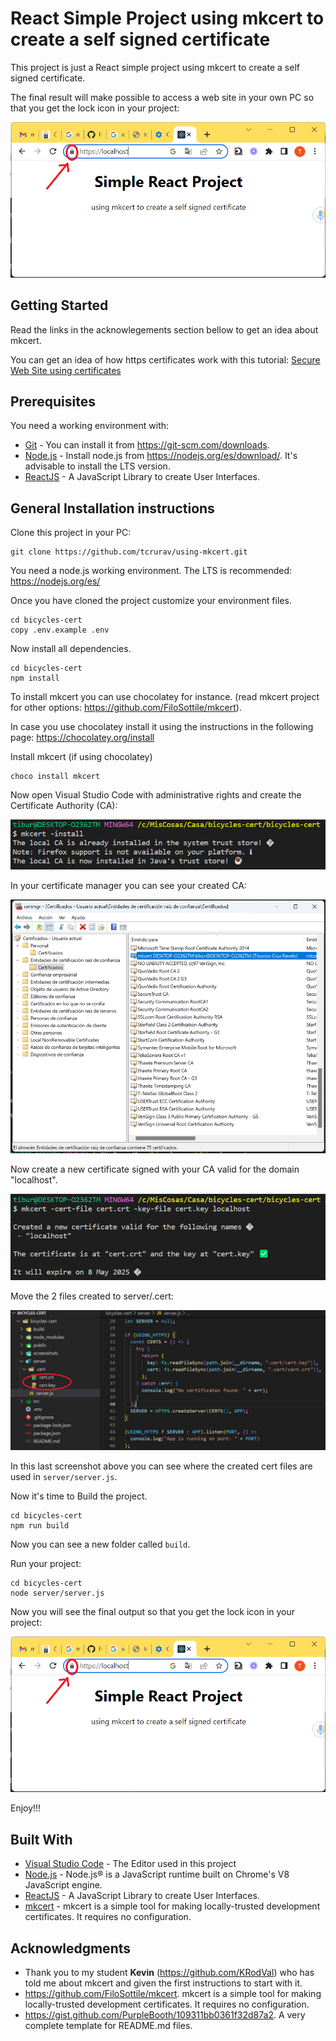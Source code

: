# React Simple Project using mkcert to create a self signed certificate

This project is just a React simple project using mkcert to create a self signed certificate.

The final result will make possible to access a web site in your own PC so that you get the lock icon in your project:

![Before log in](/screenshots/screenshot-7.png)

## Getting Started

Read the links in the acknowlegements section bellow to get an idea about mkcert.

You can get an idea of how https certificates work with this tutorial:
[Secure Web Site using certificates](/docs/DPL-2012-2013-doc10-UT-2-https.pdf)

## Prerequisites

You need a working environment with:
* [Git](https://git-scm.com) - You can install it from https://git-scm.com/downloads.
* [Node.js](https://nodejs.org) - Install node.js from https://nodejs.org/es/download/. It's advisable to install the LTS version.
* [ReactJS](https://es.reactjs.org/) - A JavaScript Library to create User Interfaces.

## General Installation instructions

Clone this project in your PC:

```
git clone https://github.com/tcrurav/using-mkcert.git
```

You need a node.js working environment. The LTS is recommended: https://nodejs.org/es/

Once you have cloned the project customize your environment files.

```
cd bicycles-cert
copy .env.example .env
```

Now install all dependencies.

```
cd bicycles-cert
npm install
```

To install mkcert you can use chocolatey for instance. (read mkcert project for other options: https://github.com/FiloSottile/mkcert). 

In case you use chocolatey install it using the instructions in the following page: https://chocolatey.org/install

Install mkcert (if using chocolatey)
````
choco install mkcert
````

Now open Visual Studio Code with administrative rights and create the Certificate Authority (CA):

![Creating CA](/screenshots/screenshot-2.png)

In your certificate manager you can see your created CA:

![checking CA](/screenshots/screenshot-4.png)

Now create a new certificate signed with your CA valid for the domain "localhost".

![Creating Site Certificate](/screenshots/screenshot-3.png)

Move the 2 files created to server/.cert:

![Creating Site Certificate](/screenshots/screenshot-8.png)

In this last screenshot above you can see where the created cert files are used in `server/server.js`.

Now it's time to Build the project.

```
cd bicycles-cert
npm run build
```

Now you can see a new folder called `build`.

Run your project:

```
cd bicycles-cert
node server/server.js
```

Now you will see the final output so that you get the lock icon in your project:

![Before log in](/screenshots/screenshot-7.png)

Enjoy!!!

## Built With

* [Visual Studio Code](https://code.visualstudio.com/) - The Editor used in this project
* [Node.js](https://nodejs.org/) - Node.js® is a JavaScript runtime built on Chrome's V8 JavaScript engine.
* [ReactJS](https://es.reactjs.org/) - A JavaScript Library to create User Interfaces.
* [mkcert](https://github.com/FiloSottile/mkcert) - mkcert is a simple tool for making locally-trusted development certificates. It requires no configuration.

## Acknowledgments

* Thank you to my student <strong>Kevin</strong> (https://github.com/KRodVal) who has told me about mkcert and given the first instructions to start with it.
* https://github.com/FiloSottile/mkcert. mkcert is a simple tool for making locally-trusted development certificates. It requires no configuration.
* https://gist.github.com/PurpleBooth/109311bb0361f32d87a2. A very complete template for README.md files.
